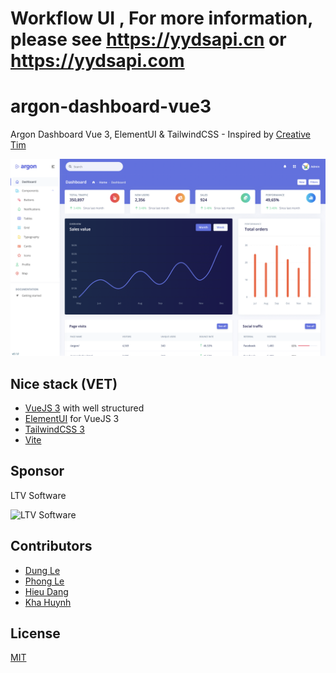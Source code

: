 # Workflow UI , For more information, please see https://yydsapi.cn or https://yydsapi.com

# argon-dashboard-vue3


Argon Dashboard Vue 3, ElementUI &amp; TailwindCSS - Inspired by [Creative Tim](https://www.creative-tim.com/product/vue-argon-dashboard)

![Hi](/src/assets/images/dashboard.png)

## Nice stack (VET)

- [VueJS 3](https://vuejs.org) with well structured
- [ElementUI](https://element-plus.org/en-US/) for VueJS 3
- [TailwindCSS 3](https://tailwindcss.com)
- [Vite](https://vitejs.dev)

## Sponsor

LTV Software

![LTV Software](https://s.gravatar.com/avatar/bf6addc65b990260d9ba27bc1bee92b4?s=100)

## Contributors

- [Dung Le](https://github.com/dzunglee)
- [Phong Le](https://github.com/LeThanhPhongLTV)
- [Hieu Dang](https://github.com/Trung-Hieu-Dev)
- [Kha Huynh](https://github.com/khaht)

## License

[MIT](https://opensource.org/licenses/MIT)

